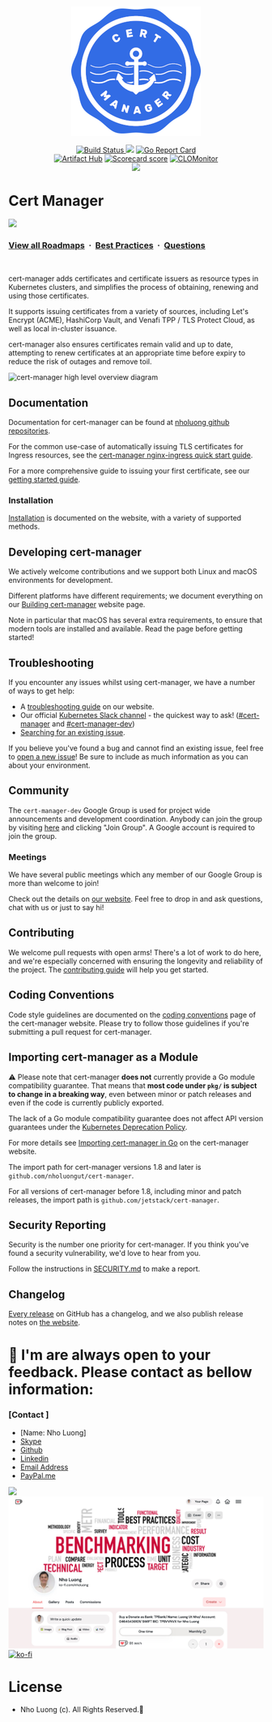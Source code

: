 
<p align="center">
  <img src="./logo/logo-small.png" height="256" width="256" alt="cert-manager project logo" />
</p>
<!-- note that the cert-manager logo in this repo is referred to in other README files in the cert-manager org
     as well as in Helm charts, etc.
     if you change its location or name, you'll need to update several other repos too! -->

<p align="center"><a href="https://prow.infra.cert-manager.io/?job=ci-cert-manager-master-make-test">
<!-- prow build badge, godoc, and go report card-->
<img alt="Build Status" src="https://prow.infra.cert-manager.io/badge.svg?jobs=ci-cert-manager-master-make-test">
</a>
<a href="https://godoc.org/github.com/nholuongut/cert-manager"><img src="https://godoc.org/github.com/nholuongut/cert-manager?status.svg"></a>
<a href="https://goreportcard.com/report/github.com/nholuongut/cert-manager"><img alt="Go Report Card" src="https://goreportcard.com/badge/github.com/nholuongut/cert-manager" /></a>
<br />
<a href="https://artifacthub.io/packages/search?repo=cert-manager"><img alt="Artifact Hub" src="https://img.shields.io/endpoint?url=https://artifacthub.io/badge/repository/cert-manager" /></a>
<a href="https://scorecard.dev/viewer/?uri=github.com/nholuongut/cert-manager"><img src="https://api.scorecard.dev/projects/github.com/nholuongut/cert-manager/badge" alt="Scorecard score"/></a>
<a href="https://clomonitor.io/projects/cncf/cert-manager"><img src="https://img.shields.io/endpoint?url=https://clomonitor.io/api/projects/cncf/cert-manager/badge" alt="CLOMonitor"/></a>
<br />
<a href="https://www.bestpractices.dev/projects/8079"><img src="https://www.bestpractices.dev/projects/8079/badge"></a>
</p>

# Cert Manager

![](https://i.imgur.com/waxVImv.png)
### [View all Roadmaps](https://github.com/nholuongut/all-roadmaps) &nbsp;&middot;&nbsp; [Best Practices](https://github.com/nholuongut/all-roadmaps/blob/main/public/best-practices/) &nbsp;&middot;&nbsp; [Questions](https://www.linkedin.com/in/nholuong/)
<br/>

cert-manager adds certificates and certificate issuers as resource types in Kubernetes clusters, and simplifies the process of obtaining, renewing and using those certificates.

It supports issuing certificates from a variety of sources, including Let's Encrypt (ACME), HashiCorp Vault, and Venafi TPP / TLS Protect Cloud, as well as local in-cluster issuance.

cert-manager also ensures certificates remain valid and up to date, attempting to renew certificates at an appropriate time before expiry to reduce the risk of outages and remove toil.

![cert-manager high level overview diagram](https://cert-manager.io/images/high-level-overview.svg)

## Documentation

Documentation for cert-manager can be found at [nholuong github repositories](https://github.com/nholuongut/cert-manager).

For the common use-case of automatically issuing TLS certificates for
Ingress resources, see the [cert-manager nginx-ingress quick start guide](https://cert-manager.io/docs/tutorials/acme/nginx-ingress/).

For a more comprehensive guide to issuing your first certificate, see our [getting started guide](https://cert-manager.io/docs/getting-started/).

### Installation

[Installation](https://cert-manager.io/docs/installation/) is documented on the website, with a variety of supported methods.

## Developing cert-manager

We actively welcome contributions and we support both Linux and macOS environments for development.

Different platforms have different requirements; we document everything on our [Building cert-manager](https://cert-manager.io/docs/contributing/building/)
website page.

Note in particular that macOS has several extra requirements, to ensure that modern tools are installed and available. Read the page before
getting started!

## Troubleshooting

If you encounter any issues whilst using cert-manager, we have a number of ways to get help:

- A [troubleshooting guide](https://cert-manager.io/docs/faq/troubleshooting/) on our website.
- Our official [Kubernetes Slack channel](https://cert-manager.io/docs/contributing/#slack) - the quickest way to ask! ([#cert-manager](https://kubernetes.slack.com/messages/cert-manager) and [#cert-manager-dev](https://kubernetes.slack.com/messages/cert-manager-dev))
- [Searching for an existing issue](https://github.com/nholuongut/cert-manager/issues).

If you believe you've found a bug and cannot find an existing issue, feel free to [open a new issue](https://github.com/nholuongut/cert-manager/issues)!
Be sure to include as much information as you can about your environment.

## Community

The `cert-manager-dev` Google Group is used for project wide announcements and development coordination.
Anybody can join the group by visiting [here](https://groups.google.com/forum/#!forum/cert-manager-dev)
and clicking "Join Group". A Google account is required to join the group.

### Meetings

We have several public meetings which any member of our Google Group is more than welcome to join!

Check out the details on [our website](https://cert-manager.io/docs/contributing/#meetings). Feel
free to drop in and ask questions, chat with us or just to say hi!

## Contributing

We welcome pull requests with open arms! There's a lot of work to do here, and
we're especially concerned with ensuring the longevity and reliability of the
project. The [contributing guide](https://cert-manager.io/docs/contributing/)
will help you get started.

## Coding Conventions

Code style guidelines are documented on the [coding conventions](https://cert-manager.io/docs/contributing/coding-conventions/) page
of the cert-manager website. Please try to follow those guidelines if you're submitting a pull request for cert-manager.

## Importing cert-manager as a Module

⚠️ Please note that cert-manager **does not** currently provide a Go module compatibility guarantee. That means that
**most code under `pkg/` is subject to change in a breaking way**, even between minor or patch releases and even if
the code is currently publicly exported.

The lack of a Go module compatibility guarantee does not affect API version guarantees
under the [Kubernetes Deprecation Policy](https://kubernetes.io/docs/reference/using-api/deprecation-policy/).

For more details see [Importing cert-manager in Go](https://cert-manager.io/docs/contributing/importing/) on the
cert-manager website.

The import path for cert-manager versions 1.8 and later is `github.com/nholuongut/cert-manager`.

For all versions of cert-manager before 1.8, including minor and patch releases, the import path is `github.com/jetstack/cert-manager`.

## Security Reporting

Security is the number one priority for cert-manager. If you think you've found a security vulnerability, we'd love to hear from you.

Follow the instructions in [SECURITY.md](./SECURITY.md) to make a report.

## Changelog

[Every release](https://github.com/nholuongut/cert-manager/releases) on GitHub has a changelog,
and we also publish release notes on [the website](https://cert-manager.io/docs/release-notes/).

# 🚀 I'm are always open to your feedback.  Please contact as bellow information:
### [Contact ]
* [Name: Nho Luong]
* [Skype](luongutnho_skype)
* [Github](https://github.com/nholuongut/)
* [Linkedin](https://www.linkedin.com/in/nholuong/)
* [Email Address](luongutnho@hotmail.com)
* [PayPal.me](https://www.paypal.com/paypalme/nholuongut)

![](https://i.imgur.com/waxVImv.png)
![](Donate.png)
[![ko-fi](https://ko-fi.com/img/githubbutton_sm.svg)](https://ko-fi.com/nholuong)

# License
* Nho Luong (c). All Rights Reserved.🌟
